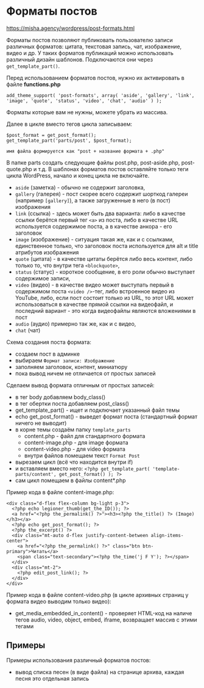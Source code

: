 # Форматы постов
https://misha.agency/wordpress/post-formats.html

Форматы постов позволяют публиковать пользователю записи различных форматов: цитата, текстовая запись, чат, изображение, видео и др. У таких форматов публикаций можно использовать различный дизайн шаблонов. Подключаются они через `get_template_part()`.

Перед использованием форматов постов, нужно их активировать в файле **functions.php**

    add_theme_support( 'post-formats', array( 'aside', 'gallery', 'link', 'image', 'quote', 'status', 'video', 'chat', 'audio' ) );

Форматы которые вам не нужны, можете убрать из массива.

Далее в цикле вместо тегов цикла записываем:

    $post_format = get_post_format();
    get_template_part('parts/post', $post_format);

    имя файла формируется как "post + название формата + .php"

В папке parts создать следующие файлы post.php, post-aside.php, post-quote.php и т.д. В шаблонах форматов постов оставляйте только теги цикла WordPress, начало и конец цикла не включайте.

- `aside` (заметка) - обычно не содержит заголовка,
- `gallery` (галерея) - пост скорее всего содержит шорткод галереи (например `[gallery]`), а также загруженные в него (в пост) изображения
- `link` (ссылка) - здесь может быть два варианта: либо в качестве ссылки берётся первый тег `<a>` из поста, либо в качестве URL используется содержимое поста, а в качестве анкора - его заголовок
- `image` (изображение) - ситуация такая же, как и с ссылками, единственное только, что заголовок поста используется для alt и title атрибутов изображения
- `quote` (цитата) - в качестве цитаты берётся либо весь контент, либо только то, что внутри тега `<blockquote>`,
- `status` (статус) - короткое сообщение, в его роли обычно выступает содержимое записи,
- `video` (видео) - в качестве видео может выступать первый в содержимом поста `<video />`-тег, либо встроенное видео из YouTube, либо, если пост состоит только из URL, то этот URL может использоваться в качестве прямой ссылки на видеофайл, и последний вариант - это когда видеофайлы являются вложениями в пост
- `audio` (аудио) примерно так же, как и с видео,
- `chat` (чат)

Схема создания поста формата:
- создаем пост в админке
- выбираем `Формат записи: Изображение`
- заполняем заголовок, контент, миниатюру
- пока вывод ничем не отличается от простых записей

Сделаем вывод формата отличным от простых записей:
- в тег body добавляем body_class()
- в тег обертки поста добавляем post_class()
- get_template_part() - ищет и подключает указанный файл темы  
- echo get_post_format() - выведет формат поста (стандартный формат ничего не выводит)
- в корне темы создаём папку `template_parts`
  - content.php - файл для стандартного формата
  - content-image.php - для image формата
  - content-video.php - для video формата
  - внутри файлов помещаем текст `Format Post`
- вырезаем цикл (всё что находится внутри if)
- и вставляем вместо него: `<?php get_template_part( 'template-parts/content', get_post_format() ); ?>`
- сам цикл помещаем в файлы content*.php

Пример кода в файле content-image.php:

    <div class="d-flex flex-column bg-light p-3">
      <?php echo legioner_thumb(get_the_ID()); ?>
      <a href="<?php the_permalink() ?>"><h3><?php the_title() ?> (Image)</h3></a>
      <?php echo get_post_format(); ?>
      <?php the_excerpt() ?>
      <div class="mt-auto d-flex justify-content-between align-items-center">
        <a href="<?php the_permalink() ?>" class="btn btn-primary">Читать</a>
        <span class="text-secondary"><?php the_time('j F Y'); ?></span>
      </div>
      <div class="mt-2">
        <?php edit_post_link(); ?>
      </div>
    </div>

Пример кода в файле content-video.php (в цикле архивных страниц у формата видео выводим только видео):

- get_media_embedded_in_content() - проверяет HTML-код на наличе тегов audio, video, object, embed, iframe, возвращает массив с этими тегами

## Примеры
Примеры использования различный форматов постов:
- вывод списка песен (в виде файла) на странице архива, каждая песня это отдельная запись
